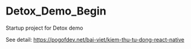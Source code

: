 # Detox_Demo_Begin
Startup project for Detox demo

See detail: https://pogofdev.net/bai-viet/kiem-thu-tu-dong-react-native
